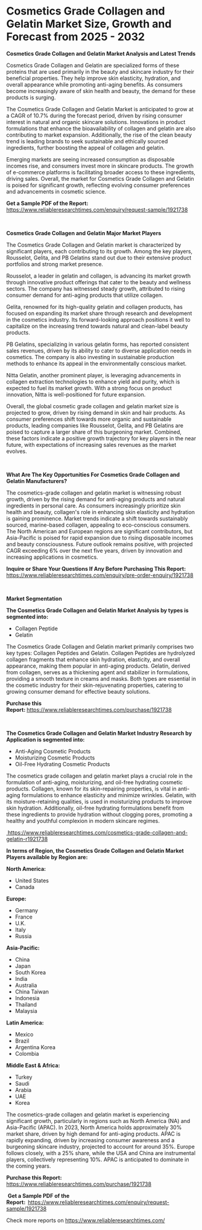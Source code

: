 <p><h1>Cosmetics Grade Collagen and Gelatin Market Size, Growth and Forecast from 2025 - 2032</h1></p><p><strong>Cosmetics Grade Collagen and Gelatin Market Analysis and Latest Trends</strong></p>
<p><p>Cosmetics Grade Collagen and Gelatin are specialized forms of these proteins that are used primarily in the beauty and skincare industry for their beneficial properties. They help improve skin elasticity, hydration, and overall appearance while promoting anti-aging benefits. As consumers become increasingly aware of skin health and beauty, the demand for these products is surging.</p><p>The Cosmetics Grade Collagen and Gelatin Market is anticipated to grow at a CAGR of 10.7% during the forecast period, driven by rising consumer interest in natural and organic skincare solutions. Innovations in product formulations that enhance the bioavailability of collagen and gelatin are also contributing to market expansion. Additionally, the rise of the clean beauty trend is leading brands to seek sustainable and ethically sourced ingredients, further boosting the appeal of collagen and gelatin.</p><p>Emerging markets are seeing increased consumption as disposable incomes rise, and consumers invest more in skincare products. The growth of e-commerce platforms is facilitating broader access to these ingredients, driving sales. Overall, the market for Cosmetics Grade Collagen and Gelatin is poised for significant growth, reflecting evolving consumer preferences and advancements in cosmetic science.</p></p>
<p><strong>Get a Sample PDF of the Report:&nbsp;</strong> <a href="https://www.reliableresearchtimes.com/enquiry/request-sample/1921738?utm_campaign=2110&utm_medium=2&utm_source=Github&utm_content=ia&utm_term=04022025&utm_id=cosmetics-grade-collagen-and-gelatin">https://www.reliableresearchtimes.com/enquiry/request-sample/1921738</a></p>
<p>&nbsp;</p>
<p><strong>Cosmetics Grade Collagen and Gelatin Major Market Players</strong></p>
<p><p>The Cosmetics Grade Collagen and Gelatin market is characterized by significant players, each contributing to its growth. Among the key players, Rousselot, Gelita, and PB Gelatins stand out due to their extensive product portfolios and strong market presence.</p><p>Rousselot, a leader in gelatin and collagen, is advancing its market growth through innovative product offerings that cater to the beauty and wellness sectors. The company has witnessed steady growth, attributed to rising consumer demand for anti-aging products that utilize collagen.</p><p>Gelita, renowned for its high-quality gelatin and collagen products, has focused on expanding its market share through research and development in the cosmetics industry. Its forward-looking approach positions it well to capitalize on the increasing trend towards natural and clean-label beauty products.</p><p>PB Gelatins, specializing in various gelatin forms, has reported consistent sales revenues, driven by its ability to cater to diverse application needs in cosmetics. The company is also investing in sustainable production methods to enhance its appeal in the environmentally conscious market.</p><p>Nitta Gelatin, another prominent player, is leveraging advancements in collagen extraction technologies to enhance yield and purity, which is expected to fuel its market growth. With a strong focus on product innovation, Nitta is well-positioned for future expansion.</p><p>Overall, the global cosmetic grade collagen and gelatin market size is projected to grow, driven by rising demand in skin and hair products. As consumer preferences shift towards more organic and sustainable products, leading companies like Rousselot, Gelita, and PB Gelatins are poised to capture a larger share of this burgeoning market. Combined, these factors indicate a positive growth trajectory for key players in the near future, with expectations of increasing sales revenues as the market evolves.</p></p>
<p>&nbsp;</p>
<p><strong>What Are The Key Opportunities For Cosmetics Grade Collagen and Gelatin Manufacturers?</strong></p>
<p><p>The cosmetics-grade collagen and gelatin market is witnessing robust growth, driven by the rising demand for anti-aging products and natural ingredients in personal care. As consumers increasingly prioritize skin health and beauty, collagen's role in enhancing skin elasticity and hydration is gaining prominence. Market trends indicate a shift towards sustainably sourced, marine-based collagen, appealing to eco-conscious consumers. The North American and European regions are significant contributors, but Asia-Pacific is poised for rapid expansion due to rising disposable incomes and beauty consciousness. Future outlook remains positive, with projected CAGR exceeding 6% over the next five years, driven by innovation and increasing applications in cosmetics.</p></p>
<p><strong>Inquire or Share Your Questions If Any Before Purchasing This Report:</strong> <a href="https://www.reliableresearchtimes.com/enquiry/pre-order-enquiry/1921738?utm_campaign=2110&utm_medium=2&utm_source=Github&utm_content=ia&utm_term=04022025&utm_id=cosmetics-grade-collagen-and-gelatin">https://www.reliableresearchtimes.com/enquiry/pre-order-enquiry/1921738</a></p>
<p>&nbsp;</p>
<p><strong>Market Segmentation</strong></p>
<p><strong>The Cosmetics Grade Collagen and Gelatin Market Analysis by types is segmented into:</strong></p>
<p><ul><li>Collagen Peptide</li><li>Gelatin</li></ul></p>
<p><p>The Cosmetics Grade Collagen and Gelatin market primarily comprises two key types: Collagen Peptides and Gelatin. Collagen Peptides are hydrolyzed collagen fragments that enhance skin hydration, elasticity, and overall appearance, making them popular in anti-aging products. Gelatin, derived from collagen, serves as a thickening agent and stabilizer in formulations, providing a smooth texture in creams and masks. Both types are essential in the cosmetic industry for their skin-rejuvenating properties, catering to growing consumer demand for effective beauty solutions.</p></p>
<p><strong>Purchase this Report:&nbsp;</strong><a href="https://www.reliableresearchtimes.com/purchase/1921738?utm_campaign=2110&utm_medium=2&utm_source=Github&utm_content=ia&utm_term=04022025&utm_id=cosmetics-grade-collagen-and-gelatin">https://www.reliableresearchtimes.com/purchase/1921738</a></p>
<p>&nbsp;</p>
<p><strong>The Cosmetics Grade Collagen and Gelatin Market Industry Research by Application is segmented into:</strong></p>
<p><ul><li>Anti-Aging Cosmetic Products</li><li>Moisturizing Cosmetic Products</li><li>Oil-Free Hydrating Cosmetic Products</li></ul></p>
<p><p>The cosmetics grade collagen and gelatin market plays a crucial role in the formulation of anti-aging, moisturizing, and oil-free hydrating cosmetic products. Collagen, known for its skin-repairing properties, is vital in anti-aging formulations to enhance elasticity and minimize wrinkles. Gelatin, with its moisture-retaining qualities, is used in moisturizing products to improve skin hydration. Additionally, oil-free hydrating formulations benefit from these ingredients to provide hydration without clogging pores, promoting a healthy and youthful complexion in modern skincare regimes.</p></p>
<p><a href="https://www.reliableresearchtimes.com/cosmetics-grade-collagen-and-gelatin-r1921738?utm_campaign=2110&utm_medium=2&utm_source=Github&utm_content=ia&utm_term=04022025&utm_id=cosmetics-grade-collagen-and-gelatin">&nbsp;https://www.reliableresearchtimes.com/cosmetics-grade-collagen-and-gelatin-r1921738</a></p>
<p><strong>In terms of Region, the Cosmetics Grade Collagen and Gelatin Market Players available by Region are:</strong></p>
<p>
    <p> <strong> North America: </strong>
        <ul>
            <li>United States</li>
            <li>Canada</li>
        </ul>
        </p> 
    <p> <strong> Europe: </strong>
        <ul>
            <li>Germany</li>
            <li>France</li>
            <li>U.K.</li>
            <li>Italy</li>
            <li>Russia</li>
        </ul>
        </p> 
    <p> <strong> Asia-Pacific: </strong>
        <ul>
            <li>China</li>
            <li>Japan</li>
            <li>South Korea</li>
            <li>India</li>
            <li>Australia</li>
            <li>China Taiwan</li>
            <li>Indonesia</li>
            <li>Thailand</li>
            <li>Malaysia</li>
        </ul>
        </p> 
    <p> <strong> Latin America: </strong>
        <ul>
            <li>Mexico</li>
            <li>Brazil</li>
            <li>Argentina Korea</li>
            <li>Colombia</li>
        </ul>
        </p> 
    <p> <strong> Middle East & Africa: </strong>
        <ul>
            <li>Turkey</li>
            <li>Saudi</li>
            <li>Arabia</li>
            <li>UAE</li>
            <li>Korea</li>
        </ul>
    </p>
    </p>
<p><p>The cosmetics-grade collagen and gelatin market is experiencing significant growth, particularly in regions such as North America (NA) and Asia-Pacific (APAC). In 2023, North America holds approximately 30% market share, driven by high demand for anti-aging products. APAC is rapidly expanding, driven by increasing consumer awareness and a burgeoning skincare industry, projected to account for around 35%. Europe follows closely, with a 25% share, while the USA and China are instrumental players, collectively representing 10%. APAC is anticipated to dominate in the coming years.</p></p>
<p><strong>Purchase this Report: </strong><a href="https://www.reliableresearchtimes.com/purchase/1921738?utm_campaign=2110&utm_medium=2&utm_source=Github&utm_content=ia&utm_term=04022025&utm_id=cosmetics-grade-collagen-and-gelatin">https://www.reliableresearchtimes.com/purchase/1921738</a></p>
<p>&nbsp;<strong>Get a Sample PDF of the Report:&nbsp;&nbsp;</strong><a href="https://www.reliableresearchtimes.com/enquiry/request-sample/1921738?utm_campaign=2110&utm_medium=2&utm_source=Github&utm_content=ia&utm_term=04022025&utm_id=cosmetics-grade-collagen-and-gelatin">https://www.reliableresearchtimes.com/enquiry/request-sample/1921738</a></p>
<p><strong></strong></p>
<p>Check more reports on <a href="https://www.reliableresearchtimes.com/?utm_campaign=2110&utm_medium=2&utm_source=Github&utm_content=ia&utm_term=04022025&utm_id=cosmetics-grade-collagen-and-gelatin">https://www.reliableresearchtimes.com/</a></p>